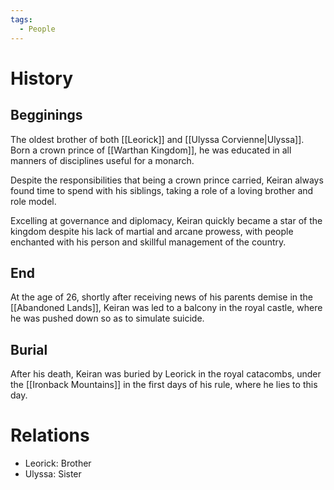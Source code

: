 ```yaml
---
tags:
  - People
---
```

# History
## Begginings
The oldest brother of both [[Leorick]] and [[Ulyssa Corvienne|Ulyssa]]. Born a crown prince of [[Warthan Kingdom]], he was educated in all manners of disciplines useful for a monarch.

Despite the responsibilities that being a crown prince carried, Keiran always found time to spend with his siblings, taking a role of a loving brother and role model.

Excelling at governance and diplomacy, Keiran quickly became a star of the kingdom despite his lack of martial and arcane prowess, with people enchanted with his person and skillful management of the country.

## End
At the age of 26, shortly after receiving news of his parents demise in the [[Abandoned Lands]], Keiran was led to a balcony in the royal castle, where he was pushed down so as to simulate suicide.

## Burial
After his death, Keiran was buried by Leorick in the royal catacombs, under the [[Ironback Mountains]] in the first days of his rule, where he lies to this day.

# Relations
- Leorick: Brother
- Ulyssa: Sister